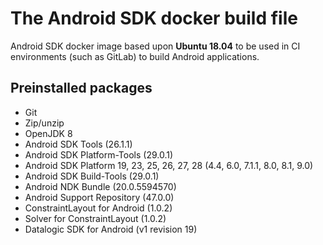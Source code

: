 # The Android SDK docker build file

Android SDK docker image based upon **Ubuntu 18.04** to be used in CI environments (such as GitLab) to build Android applications.

## Preinstalled packages

- Git
- Zip/unzip
- OpenJDK 8
- Android SDK Tools (26.1.1)
- Android SDK Platform-Tools (29.0.1)
- Android SDK Platform 19, 23, 25, 26, 27, 28 (4.4, 6.0, 7.1.1, 8.0, 8.1, 9.0)
- Android SDK Build-Tools (29.0.1)
- Android NDK Bundle (20.0.5594570)
- Android Support Repository (47.0.0)
- ConstraintLayout for Android (1.0.2)
- Solver for ConstraintLayout (1.0.2)
- Datalogic SDK for Android (v1 revision 19)
